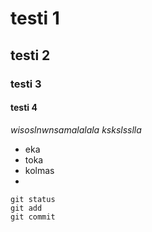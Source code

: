 # testi 1
## testi 2
### testi 3
#### testi 4

_wisoslnwnsamalalala
kskslsslla_

* eka
* toka
* kolmas
*
```
git status
git add
git commit
```
